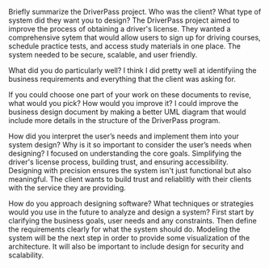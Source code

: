 Briefly summarize the DriverPass project. Who was the client? What type of system did they want you to design?
The DriverPass project aimed to improve the process of obtaining a driver's license. They wanted a comprehensive sytem that would allow users to sign up for driving courses, schedule practice tests, and access study materials in one place. The system needed to be secure, scalable, and user friendly. 

What did you do particularly well?
I think I did pretty well at identifyiing the business requirements and everything that the client was asking for. 

If you could choose one part of your work on these documents to revise, what would you pick? How would you improve it?
I could improve the business design document by making a better UML diagram that would include more details in the structure of the DriverPass program.

How did you interpret the user’s needs and implement them into your system design? Why is it so important to consider the user’s needs when designing?
I focused on understanding the core goals. Simplifying the driver's license process, building trust, and ensuring accessibility. Designing with precision ensures the system isn't just functional but also meaningful. The client wants to build trust and reliablitly with their clients with the service they are providing.

How do you approach designing software? What techniques or strategies would you use in the future to analyze and design a system?
First start by clarifying the business goals, user needs and any constraints. Then define the requirements clearly for what the system should do. Modeling the system will be the next step in order to provide some visualization of the architecture. It will also be important to include design for security and scalability. 
